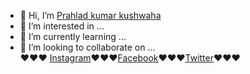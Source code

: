 - 👋 Hi, I’m <a href="@Prahladkuma11">Prahlad kumar kushwaha</a>
- 👀 I’m interested in ...
- 🌱 I’m currently learning ...
- 💞️ I’m looking to collaborate on ...<br>
 ❤️❤️❤️ <a href="https://www.instagram.com/prahladkuma11/">Instagram</a>❤️❤️❤️<a href="https://www.facebook.com/prahladkuma11/">Facebook</a>❤️❤️❤️<a href="https://https://twitter.com/Prahladkuma112/">Twitter</a>❤️❤️❤️
